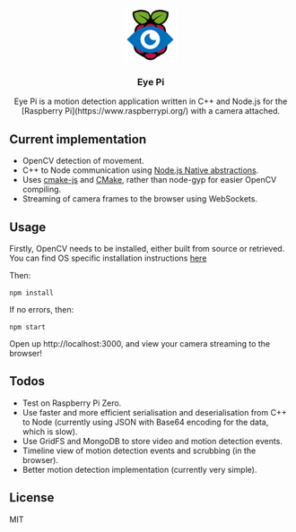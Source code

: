 <p align="center">
    <img src="https://raw.githubusercontent.com/kyrim/eye-pi/master/client/favicon-96x96.png" alt="" width=96 height=96>

  <h3 align="center">Eye Pi</h3>

  <p align="center">
	Eye Pi is a motion detection application written in C++ and Node.js for the [Raspberry Pi](https://www.raspberrypi.org/) with a camera attached.
</p>

## Current implementation
 - OpenCV detection of movement.
 - C++ to Node communication using [Node.js Native abstractions](https://github.com/nodejs/nan).
 - Uses [cmake-js](https://github.com/cmake-js/cmake-js) and [CMake](https://cmake.org/), rather than node-gyp for easier OpenCV compiling.
 - Streaming of camera frames to the browser using WebSockets.

## Usage
Firstly, OpenCV needs to be installed, either built from source or retrieved. You can find OS specific installation instructions [here](https://docs.opencv.org/2.4/doc/tutorials/introduction/table_of_content_introduction/table_of_content_introduction.html)

Then: 
```
npm install
```
If no errors, then:
```
npm start
```
Open up http://localhost:3000, and view your camera streaming to the browser!

## Todos
 - Test on Raspberry Pi Zero.
 - Use faster and more efficient serialisation and deserialisation from C++ to Node (currently using JSON with Base64 encoding for the data, which is slow).
 - Use GridFS and MongoDB to store video and motion detection events.
 - Timeline view of motion detection events and scrubbing (in the browser).
 - Better motion detection implementation (currently very simple).

License
----

MIT